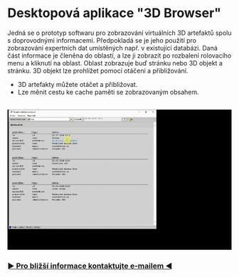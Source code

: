 # Desktopová aplikace "3D Browser"
Jedná se o prototyp softwaru pro zobrazování virtuálních 3D artefaktů spolu s doprovodnými informacemi. Předpokladá se je jeho použití pro zobrazování expertních dat umístěných např. v existující databázi. Daná část informace je členěna do oblastí, a lze ji zobrazit po rozbalení rolovacího menu a kliknutí na oblast. Oblast zobrazuje buď stránku nebo 3D objekt a stránku. 3D objekt lze prohlížet pomocí otáčení a přibližování.
- 3D artefakty můžete otáčet a přibližovat.
- Lze měnit cestu ke cache paměti se zobrazovaným obsahem.
<br>
<img src="./assets/3Dbrowser_2005.gif" alt="Desktopová aplikace 3D Browser"/>
<h3><a href="mailto:vaclav.kolarcik@seznam.cz">► Pro bližší informace kontaktujte e-mailem ◄</a></h3>